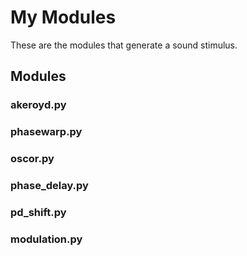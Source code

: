 # My Modules

These are the modules that generate a sound stimulus.

## Modules

### akeroyd.py

### phasewarp.py

### oscor.py

### phase_delay.py

### pd_shift.py

### modulation.py
